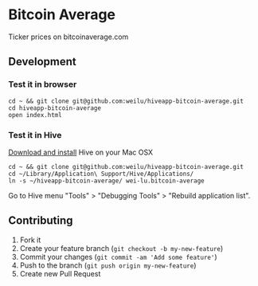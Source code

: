 # Bitcoin Average

Ticker prices on bitcoinaverage.com

## Development

### Test it in browser

    cd ~ && git clone git@github.com:weilu/hiveapp-bitcoin-average.git
    cd hiveapp-bitcoin-average
    open index.html

### Test it in Hive

[Download and install](http://hivewallet.com/) Hive on your Mac OSX

    cd ~ && git clone git@github.com:weilu/hiveapp-bitcoin-average.git
    cd ~/Library/Application\ Support/Hive/Applications/
    ln -s ~/hiveapp-bitcoin-average/ wei-lu.bitcoin-average

Go to Hive menu "Tools" > "Debugging Tools" > "Rebuild application list".

## Contributing

1. Fork it
2. Create your feature branch (`git checkout -b my-new-feature`)
3. Commit your changes (`git commit -am 'Add some feature'`)
4. Push to the branch (`git push origin my-new-feature`)
5. Create new Pull Request
